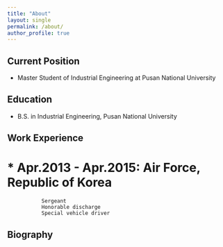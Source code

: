 ```yaml
---
title: "About"
layout: single
permalink: /about/
author_profile: true
---
```


Current Position
------
* Master Student of Industrial Engineering at Pusan National University

Education
------
* B.S. in Industrial Engineering, Pusan National University

Work Experience
------
# * Apr.2013 - Apr.2015: Air Force, Republic of Korea
               Sergeant
               Honorable discharge
               Special vehicle driver
                       


Biography
------
